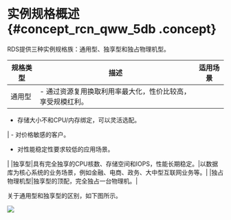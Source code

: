 # 实例规格概述 {#concept_rcn_qww_5db .concept}

RDS提供三种实例规格族：通用型、独享型和独占物理机型。

|规格类型|描述|适用场景|
|----|--|----|
|通用型| -   通过资源复用换取利用率最大化，性价比较高，享受规模红利。
-   存储大小不和CPU/内存绑定，可以灵活选配。

 | -   对价格敏感的客户。
-   对性能稳定性要求较低的应用场景。

 |
|独享型|具有完全独享的CPU核数、存储空间和IOPS，性能长期稳定。|以数据库为核心系统的业务场景，例如金融、电商、政务、大中型互联网业务等。|
|独占物理机型|独享型的顶配，完全独占一台物理机。|

关于通用型和独享型的区别，如下图所示。

![](http://static-aliyun-doc.oss-cn-hangzhou.aliyuncs.com/assets/img/7791/15338834391370_zh-CN.png)

